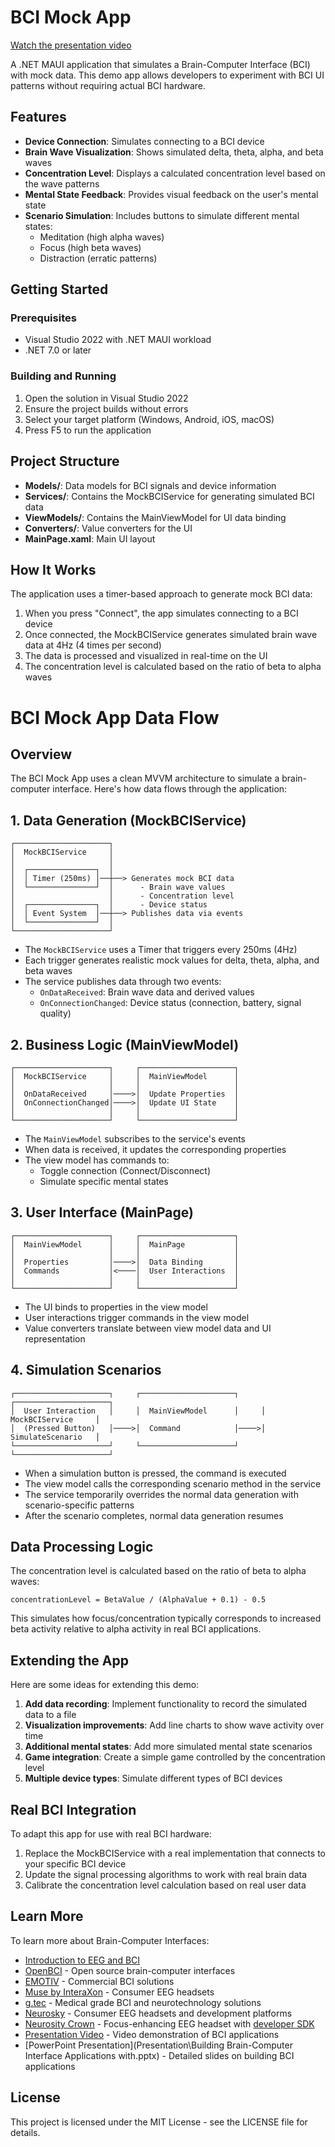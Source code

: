 ﻿# BCI Mock App

[Watch the presentation video](https://youtu.be/cPttTWAGo64)

A .NET MAUI application that simulates a Brain-Computer Interface (BCI) with mock data. This demo app allows developers to experiment with BCI UI patterns without requiring actual BCI hardware.

## Features

- **Device Connection**: Simulates connecting to a BCI device
- **Brain Wave Visualization**: Shows simulated delta, theta, alpha, and beta waves
- **Concentration Level**: Displays a calculated concentration level based on the wave patterns
- **Mental State Feedback**: Provides visual feedback on the user's mental state
- **Scenario Simulation**: Includes buttons to simulate different mental states:
  - Meditation (high alpha waves)
  - Focus (high beta waves)
  - Distraction (erratic patterns)

## Getting Started

### Prerequisites

- Visual Studio 2022 with .NET MAUI workload
- .NET 7.0 or later

### Building and Running

1. Open the solution in Visual Studio 2022
2. Ensure the project builds without errors
3. Select your target platform (Windows, Android, iOS, macOS)
4. Press F5 to run the application

## Project Structure

- **Models/**: Data models for BCI signals and device information
- **Services/**: Contains the MockBCIService for generating simulated BCI data
- **ViewModels/**: Contains the MainViewModel for UI data binding
- **Converters/**: Value converters for the UI
- **MainPage.xaml**: Main UI layout

## How It Works

The application uses a timer-based approach to generate mock BCI data:

1. When you press "Connect", the app simulates connecting to a BCI device
2. Once connected, the MockBCIService generates simulated brain wave data at 4Hz (4 times per second)
3. The data is processed and visualized in real-time on the UI
4. The concentration level is calculated based on the ratio of beta to alpha waves


# BCI Mock App Data Flow

## Overview

The BCI Mock App uses a clean MVVM architecture to simulate a brain-computer interface. Here's how data flows through the application:

## 1. Data Generation (MockBCIService)

```
┌─────────────────────┐
│  MockBCIService     │
│                     │
│  ┌───────────────┐  │
│  │ Timer (250ms) │──┼──> Generates mock BCI data
│  └───────────────┘  │      - Brain wave values
│                     │      - Concentration level
│  ┌───────────────┐  │      - Device status
│  │ Event System  │──┼──> Publishes data via events
│  └───────────────┘  │
└─────────────────────┘
```

- The `MockBCIService` uses a Timer that triggers every 250ms (4Hz)
- Each trigger generates realistic mock values for delta, theta, alpha, and beta waves
- The service publishes data through two events:
  - `OnDataReceived`: Brain wave data and derived values
  - `OnConnectionChanged`: Device status (connection, battery, signal quality)

## 2. Business Logic (MainViewModel)

```
┌─────────────────────┐     ┌─────────────────────┐
│  MockBCIService     │     │  MainViewModel      │
│                     │     │                     │
│  OnDataReceived     │────>│  Update Properties  │
│  OnConnectionChanged│────>│  Update UI State    │
│                     │     │                     │
└─────────────────────┘     └─────────────────────┘
```

- The `MainViewModel` subscribes to the service's events
- When data is received, it updates the corresponding properties
- The view model has commands to:
  - Toggle connection (Connect/Disconnect)
  - Simulate specific mental states

## 3. User Interface (MainPage)

```
┌─────────────────────┐     ┌─────────────────────┐
│  MainViewModel      │     │  MainPage           │
│                     │     │                     │
│  Properties         │────>│  Data Binding       │
│  Commands           │<────│  User Interactions  │
│                     │     │                     │
└─────────────────────┘     └─────────────────────┘
```

- The UI binds to properties in the view model
- User interactions trigger commands in the view model
- Value converters translate between view model data and UI representation

## 4. Simulation Scenarios

```
┌─────────────────────┐     ┌─────────────────────┐     ┌─────────────────────┐
│  User Interaction   │     │  MainViewModel      │     │  MockBCIService     │
│  (Pressed Button)   │────>│  Command            │────>│  SimulateScenario   │
└─────────────────────┘     └─────────────────────┘     └─────────────────────┘
```

- When a simulation button is pressed, the command is executed
- The view model calls the corresponding scenario method in the service
- The service temporarily overrides the normal data generation with scenario-specific patterns
- After the scenario completes, normal data generation resumes

## Data Processing Logic

The concentration level is calculated based on the ratio of beta to alpha waves:
```
concentrationLevel = BetaValue / (AlphaValue + 0.1) - 0.5
```

This simulates how focus/concentration typically corresponds to increased beta activity relative to alpha activity in real BCI applications.

## Extending the App

Here are some ideas for extending this demo:

1. **Add data recording**: Implement functionality to record the simulated data to a file
2. **Visualization improvements**: Add line charts to show wave activity over time
3. **Additional mental states**: Add more simulated mental state scenarios
4. **Game integration**: Create a simple game controlled by the concentration level
5. **Multiple device types**: Simulate different types of BCI devices

## Real BCI Integration

To adapt this app for use with real BCI hardware:

1. Replace the MockBCIService with a real implementation that connects to your specific BCI device
2. Update the signal processing algorithms to work with real brain data
3. Calibrate the concentration level calculation based on real user data

## Learn More

To learn more about Brain-Computer Interfaces:

- [Introduction to EEG and BCI](https://www.sciencedirect.com/topics/neuroscience/brain-computer-interface)
- [OpenBCI](https://openbci.com/) - Open source brain-computer interfaces
- [EMOTIV](https://www.emotiv.com/) - Commercial BCI solutions
- [Muse by InteraXon](https://choosemuse.com/) - Consumer EEG headsets
- [g.tec](https://www.gtec.at/) - Medical grade BCI and neurotechnology solutions
- [Neurosky](http://neurosky.com/) - Consumer EEG headsets and development platforms
- [Neurosity Crown](https://neurosity.co/) - Focus-enhancing EEG headset with [developer SDK](https://docs.neurosity.co/docs/overview)
- [Presentation Video](https://youtu.be/cPttTWAGo64) - Video demonstration of BCI applications
- [PowerPoint Presentation](Presentation\Building Brain-Computer Interface Applications with.pptx) - Detailed slides on building BCI applications

## License

This project is licensed under the MIT License - see the LICENSE file for details.